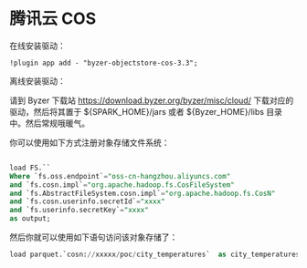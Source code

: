 # 腾讯云 COS


在线安装驱动：

```
!plugin app add - "byzer-objectstore-cos-3.3";
```

离线安装驱动：

请到 Byzer 下载站 https://download.byzer.org/byzer/misc/cloud/ 下载对应的驱动，然后将其置于 ${SPARK_HOME}/jars 或者 ${Byzer_HOME}/libs 目录中。然后常规哦暖气。

你可以使用如下方式注册对象存储文件系统：

```sql

load FS.``
Where `fs.oss.endpoint`="oss-cn-hangzhou.aliyuncs.com"
and `fs.cosn.impl`="org.apache.hadoop.fs.CosFileSystem"
and `fs.AbstractFileSystem.cosn.impl`="org.apache.hadoop.fs.CosN"
and `fs.cosn.userinfo.secretId`="xxxx"
and `fs.userinfo.secretKey`="xxxx"
as output;

```

然后你就可以使用如下语句访问该对象存储了：

```sql
load parquet.`cosn://xxxxx/poc/city_temperatures`  as city_temperatures;
```